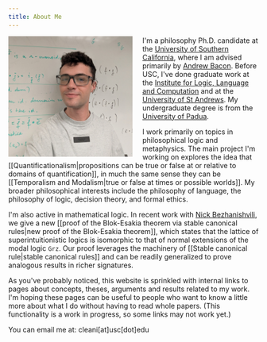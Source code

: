 ```yaml
---
title: About Me
---
```


<img src="profile.jpeg" style="float: left; margin-right: 20px;" width="250px" height="auto">

I'm a philosophy Ph.D. candidate at the [University of Southern California](https://dornsife.usc.edu/phil/), where I am advised primarily by [Andrew Bacon](https://andrew-bacon.github.io/). Before USC, I've done graduate work at the [Institute for Logic, Language and Computation](https://www.illc.uva.nl/) and at the [University of St Andrews](https://www.st-andrews.ac.uk/philosophy/). My undergraduate degree is from the [University of Padua](https://www.fisppa.unipd.it/).


I work primarily on topics in philosophical logic and metaphysics. The main project I'm working on explores the idea that [[Quantificationalism|propositions can be true or false at or relative to domains of quantification]], in much the same sense they can be [[Temporalism and Modalism|true or false at times or possible worlds]]. My broader philosophical interests include the philosophy of language, the philosophy of logic, decision theory, and formal ethics. 


I'm also active in mathematical logic. In recent work with [Nick Bezhanishvili](https://staff.fnwi.uva.nl/n.bezhanishvili/), we give a new [[proof of the Blok-Esakia theorem via stable canonical rules|new proof of the Blok-Esakia theorem]], which states that the lattice of superintuitionistic logics is isomorphic to that of normal extensions of the modal logic $\mathtt{Grz}$. Our proof leverages the machinery of [[Stable canonical rule|stable canonical rules]] and can be readily generalized to prove analogous results in richer signatures. 

As you've probably noticed, this website is sprinkled with internal links to pages about concepts, theses, arguments and results related to my work.  I'm hoping these pages can be useful to people who want to know a little more about what I do without having to read whole papers. (This functionality is a work in progress, so some links may not work yet.)


You can email me at: cleani[at]usc[dot]edu


  
  
  
